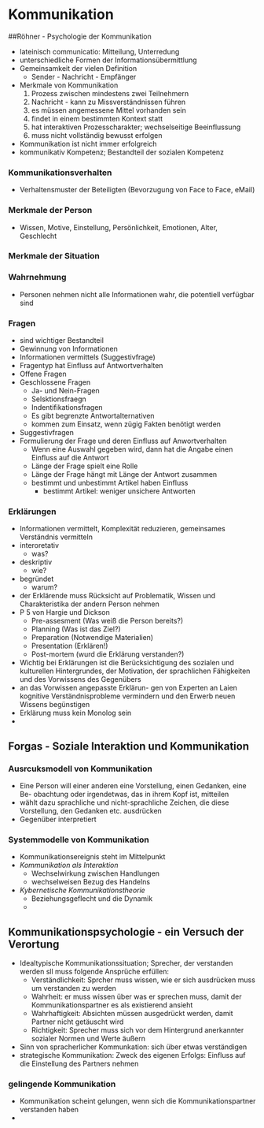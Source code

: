 # Kommunikation

##Röhner - Psychologie der Kommunikation

+ lateinisch communicatio: Mitteilung, Unterredung
+ unterschiedliche Formen der Informationsübermittlung
+ Gemeinsamkeit der vielen Definition
  + Sender - Nachricht - Empfänger
+ Merkmale von Kommunikation
  1. Prozess zwischen mindestens zwei Teilnehmern
  2. Nachricht - kann zu Missverständnissen führen
  3. es müssen angemessene Mittel vorhanden sein
  4. findet in einem bestimmten Kontext statt
  5. hat interaktiven Prozesscharakter; wechselseitige Beeinflussung
  6. muss nicht vollständig bewusst erfolgen
+ Kommunikation ist nicht immer erfolgreich
+ kommunikativ Kompetenz; Bestandteil der sozialen Kompetenz

### Kommunikationsverhalten

+ Verhaltensmuster der Beteiligten (Bevorzugung von Face to Face, eMail)

### Merkmale der Person

+ Wissen, Motive, Einstellung, Persönlichkeit, Emotionen, Alter, Geschlecht

### Merkmale der Situation

### Wahrnehmung

+ Personen nehmen nicht alle Informationen wahr, die potentiell verfügbar sind

### Fragen

+ sind wichtiger Bestandteil
+ Gewinnung von Informationen
+ Informationen vermittels (Suggestivfrage)
+ Fragentyp hat Einfluss auf Antwortverhalten
+ Offene Fragen
+ Geschlossene Fragen
  + Ja- und Nein-Fragen
  + Selsktionsfraegn
  + Indentifikationsfragen
  + Es gibt begrenzte Antwortalternativen
  + kommen zum Einsatz, wenn zügig Fakten benötigt werden
+ Suggestivfragen
+ Formulierung der Frage und deren Einfluss auf Anwortverhalten
  + Wenn eine Auswahl gegeben wird, dann hat die Angabe einen Einfluss auf die Antwort
  + Länge der Frage spielt eine Rolle
  + Länge der Frage hängt mit Länge der Antwort zusammen
  + bestimmt und unbestimmt Artikel haben Einfluss
    + bestimmt Artikel: weniger unsichere Antworten

### Erklärungen

+ Informationen vermittelt, Komplexität reduzieren, gemeinsames Verständnis vermitteln
+ interoretativ
  + was?
+ deskriptiv
  + wie?
+ begründet
  + warum?
+ der Erklärende muss Rücksicht auf Problematik, Wissen und Charakteristika der andern Person nehmen
+ P 5 von Hargie und Dickson
  + Pre-assesment (Was weiß die Person bereits?)
  + Planning (Was ist das Ziel?)
  + Preparation (Notwendige Materialien)
  + Presentation (Erklären!)
  + Post-mortem (wurd die Erklärung verstanden?)
+ Wichtig bei Erklärungen ist die Berücksichtigung des sozialen und kulturellen Hintergrundes, der Motivation, der sprachlichen Fähigkeiten und des Vorwissens des Gegenübers
+ an das Vorwissen angepasste Erklärun- gen von Experten an Laien kognitive Verständnisprobleme vermindern und den Erwerb neuen Wissens begünstigen
+ Erklärung muss kein Monolog sein
+ 

## Forgas - Soziale Interaktion und Kommunikation

### Ausrcuksmodell von Kommunikation

+ Eine Person will einer anderen eine Vorstellung, einen Gedanken, eine Be- obachtung oder irgendetwas, das in ihrem Kopf ist, mitteilen
+ wählt dazu sprachliche und nicht-sprachliche Zeichen, die diese Vorstellung, den Gedanken etc. ausdrücken
+ Gegenüber interpretiert

### Systemmodelle von Kommunikation

+ Kommunikationsereignis steht im Mittelpunkt
+ *Kommunikation als Interaktion*
  + Wechselwirkung zwischen Handlungen
  + wechselweisen Bezug des Handelns
+ *Kybernetische Kommunikationstheorie*
  + Beziehungsgeflecht und die Dynamik
  + 



## Kommunikationspsychologie - ein Versuch der Verortung

+ Idealtypische Kommunikationssituation; Sprecher, der verstanden werden sll muss folgende Ansprüche erfüllen:
  + Verständlichkeit: Sprcher muss wissen, wie er sich ausdrücken muss um verstanden zu werden
  + Wahrheit: er muss wissen über was er sprechen muss, damit der Kommunikationspartner es als existierend ansieht
  + Wahrhaftigkeit: Absichten müssen ausgedrückt werden, damit Partner nicht getäuscht wird
  + Richtigkeit: Sprecher muss sich vor dem Hintergrund anerkannter sozialer Normen und Werte äußern
+ Sinn von spracherlicher Kommunkation: sich über etwas verständigen
+ strategische Kommunikation: Zweck des eigenen Erfolgs: Einfluss auf die Einstellung des Partners nehmen

### gelingende Kommunikation

+ Kommunikation scheint gelungen, wenn sich die Kommunikationspartner verstanden haben
+ 